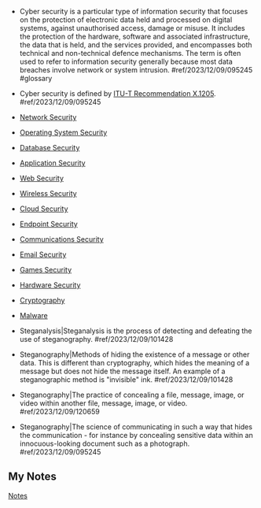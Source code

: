 - Cyber security is a particular type of information security that focuses on the protection of electronic data held and processed on digital systems, against unauthorised access, damage or misuse. It includes the protection of the hardware, software and associated infrastructure, the data that is held, and the services provided, and encompasses both technical and non-technical defence mechanisms. The term is often used to refer to information security generally because most data breaches involve network or system intrusion. #ref/2023/12/09/095245 #glossary 

- Cyber security is defined by [ITU-T Recommendation X.1205](https://www.itu.int/rec/T-REC-X.1205-200804-I). #ref/2023/12/09/095245

- [Network Security](network-security.md)
- [Operating System Security](operating-system-security.md)
- [Database Security](database-security.md)
- [Application Security](application-security.md)
- [Web Security](web-security.md)
- [Wireless Security](wireless-security.md)
- [Cloud Security](cloud-security.md)
- [Endpoint Security](endpoint-security.md)
- [Communications Security](communications-security.md)
- [Email Security](email-security.md)
- [Games Security](games-security.md)
- [Hardware Security](hardware-security.md)
- [Cryptography](cryptography.md)
- [Malware](malware.md)
- Steganalysis|Steganalysis is the process of detecting and defeating the use of steganography. #ref/2023/12/09/101428
- Steganography|Methods of hiding the existence of a message or other data. This is different than cryptography, which hides the meaning of a message but does not hide the message itself. An example of a steganographic method is "invisible" ink. #ref/2023/12/09/101428
- Steganography|The practice of concealing a file, message, image, or video within another file, message, image, or video. #ref/2023/12/09/120659
- Steganography|The science of communicating in such a way that hides the communication - for instance by concealing sensitive data within an innocuous-looking document such as a photograph. #ref/2023/12/09/095245
## My Notes
[Notes](mynotes/cyber-security-notes.md)
